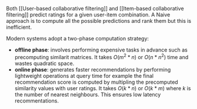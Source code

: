Both [[User-based collaborative filtering]] and [[Item-based collaborative filtering]] predict ratings for a given user-item combination. A Naive approach is to compute all the possible predictions and rank them but this is inefficient.

Modern systems adopt a two-phase computation strategy:
- **offline phase**: involves performing expensive tasks in advance such as precomputing similarit matrices. It takes $O(m^2 * n)$ or $O(n*n^2)$ time and wastes quadratic space.
- **online phase**: generates faster recommendations by performing lightweight operations at query time for example the final recommendation score is computed by multipling the precomputed similarity values with user ratings. It takes $O(k*n)$ or $O(k*m)$ where $k$ is the number of nearest neighbours.
This ensures low latency recommentations.